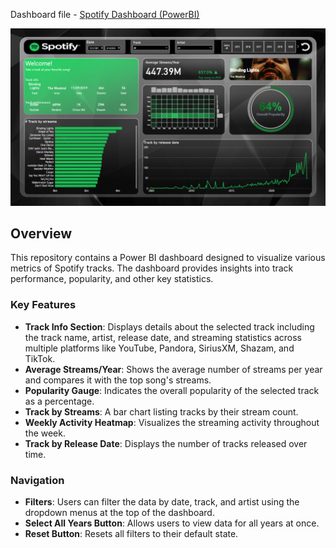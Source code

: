 Dashboard file - [Spotify Dashboard (PowerBI)](https://github.com/Sampreett/Spotify-Dashboard/tree/main/file)

![Spotify Dashboard](image/Spotify%20Dashboard.png)

## Overview
This repository contains a Power BI dashboard designed to visualize various metrics of Spotify tracks. The dashboard provides insights into track performance, popularity, and other key statistics.

### Key Features
- **Track Info Section**: Displays details about the selected track including the track name, artist, release date, and streaming statistics across multiple platforms like YouTube, Pandora, SiriusXM, Shazam, and TikTok.
- **Average Streams/Year**: Shows the average number of streams per year and compares it with the top song's streams.
- **Popularity Gauge**: Indicates the overall popularity of the selected track as a percentage.
- **Track by Streams**: A bar chart listing tracks by their stream count.
- **Weekly Activity Heatmap**: Visualizes the streaming activity throughout the week.
- **Track by Release Date**: Displays the number of tracks released over time.

### Navigation
- **Filters**: Users can filter the data by date, track, and artist using the dropdown menus at the top of the dashboard.
- **Select All Years Button**: Allows users to view data for all years at once.
- **Reset Button**: Resets all filters to their default state.

